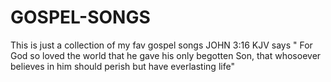 # GOSPEL-SONGS
This is just a collection of my fav gospel songs
JOHN 3:16 KJV says " For God so loved the world that he gave his only begotten Son, that whosoever believes in him should perish but have everlasting life"
